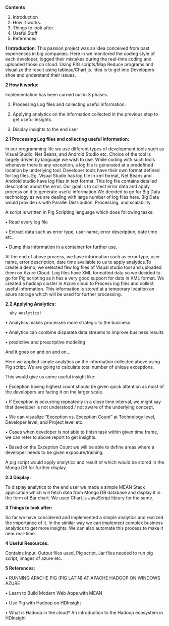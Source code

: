 <b>Contents</b>

1.	Introduction
2.	How it works.
3.	Things to look after. 
4.	Useful Stuff
5.	References

<b>1 Introduction</b>:
This passion project was an idea conceived from past experiences in big companies. 
Here in we monitored the coding style of each developer, logged their mistakes during the real-time coding and uploaded those on cloud.
Using PIG scripts/Map Reduce programs and visualize the result using tableau/Chart.js. 
Idea is to get into Developers shoe and understand their issues.

<b>2 How it works:</b>

Implementation has been carried out in 3 phases.

1. Processing Log files and collecting useful information.

2. Applying analytics on the information collected in the previous step to get useful insights.

3. Display insights to the end user 

<b>2.1 Processing Log files and collecting useful information:</b> 

In our programming life we use different types of development tools such as Visual Studio, Net Beans, and Android Studio etc. 
Choice of the tool is largely driven by language we wish to use. While coding with such tools whenever there is any exception,
a log file is generated at a predefined location by underlying tool. Developer tools have their own format defined for log files.
Eg.  Visual Studio has log file in xml format, Net Beans and Android studio have log files in text format. This log file contains
detailed description about the error.
   Our goal is to collect error data and apply process on it to generate useful information.We decided to go for Big Data technology 
as we are dealing with large number of log files here.
Big Data would provide us with Parallel Distribution, Processing, and scalability.

A script is written in Pig Scripting language which does following tasks:

•	Read every log file

•	Extract data such as error type, user name, error description, date time etc. 

•	Dump this information in a container for further use.

At the end of above process, we have information such as error type, user name, error description, date time available to us to 
apply analytics.To create a demo, we selected few log files of Visual studio tool and uploaded them on Azure Cloud.
Log files have XML formatted data so we decided to go for Pig scripting as it has a very good support for data in XML format.
We created a hadoop cluster in Azure cloud to Process log files and collect useful information. 
This information is stored at a temporary location on azure storage which will be used for further processing. 

<b>2.2 Applying Analytics:</b>

      Why Analytics?
•	Analytics makes processes more strategic to the business

•	Analytics can combine disparate data streams to improve business results

•	predictive and prescriptive modeling

And it goes on and on and on…

Here we applied simple analytics on the information collected above using Pig script.
We are going to calculate total number of unique exceptions. 

This would give us some useful insight like:

•	Exception having highest count should be given quick attention as most of the developers are facing it on the larger scale.

•	If Exception is occurring repeatedly in a close time interval, we might say that developer is not understood / not aware of the underlying concept.

•	We can visualize “Exception vs. Exception Count” at Technology level, Developer level, and Project level etc.

•	Cases when developer is not able to finish task within given time frame, we can refer to above report to get insights.

•	Based on the Exception Count we will be able to define areas where a developer needs to be given exposure/training.


A pig script would apply analytics and result of which would be stored in the Mongo DB for further display.

<b>2.3 Display:</b>

To display analytics to the end user we made a simple MEAN Stack application which will fetch data from 
Mongo DB database and display it in the form of Bar chart. We used Chart.js JavaScript library for the same.

<b>3 Things to look after:</b> 

So far we have considered and implemented a simple analytics and realized the importance of it. 
In the similar way we can implement complex business analytics to get more insights.
We can also automate this process to make it near real-time. 

<b>4 Useful Resources:</b>
 
Contains Input, Output files used, Pig script, Jar files needed to run pig script, images of azure etc.

<b>5 References:</b>

•	RUNNING APACHE PIG (PIG LATIN) AT APACHE HADOOP ON WINDOWS AZURE

•	Learn to Build Modern Web Apps with MEAN

•	Use Pig with Hadoop on HDInsight

•	What is Hadoop in the cloud? An introduction to the Hadoop ecosystem in HDInsight



